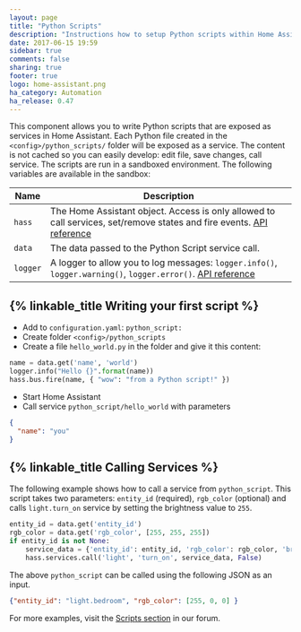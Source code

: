 ```yaml
---
layout: page
title: "Python Scripts"
description: "Instructions how to setup Python scripts within Home Assistant."
date: 2017-06-15 19:59
sidebar: true
comments: false
sharing: true
footer: true
logo: home-assistant.png
ha_category: Automation
ha_release: 0.47
---
```


This component allows you to write Python scripts that are exposed as services in Home Assistant. Each Python file created in the `<config>/python_scripts/` folder will be exposed as a service. The content is not cached so you can easily develop: edit file, save changes, call service. The scripts are run in a sandboxed environment. The following variables are available in the sandbox:

| Name | Description |
| ---- | ----------- |
| `hass` | The Home Assistant object. Access is only allowed to call services, set/remove states and fire events. [API reference][hass-api]
| `data` | The data passed to the Python Script service call.
| `logger` | A logger to allow you to log messages: `logger.info()`, `logger.warning()`, `logger.error()`. [API reference][logger-api]

[hass-api]: https://home-assistant.io/developers/development_hass_object/
[logger-api]: https://docs.python.org/3.4/library/logging.html#logger-objects

## {% linkable_title Writing your first script %}

 - Add to `configuration.yaml`: `python_script:`
 - Create folder `<config>/python_scripts`
 - Create a file `hello_world.py` in the folder and give it this content:

```python
name = data.get('name', 'world')
logger.info("Hello {}".format(name))
hass.bus.fire(name, { "wow": "from a Python script!" })
```

 - Start Home Assistant
 - Call service `python_script/hello_world` with parameters

```json
{
  "name": "you"
}
```

## {% linkable_title Calling Services %}

The following example shows how to call a service from `python_script`. This script takes two parameters: `entity_id` (required), `rgb_color` (optional) and calls `light.turn_on` service by setting the brightness value to `255`.

```python
entity_id = data.get('entity_id')
rgb_color = data.get('rgb_color', [255, 255, 255])
if entity_id is not None:
    service_data = {'entity_id': entity_id, 'rgb_color': rgb_color, 'brightness': 255 }
    hass.services.call('light', 'turn_on', service_data, False)
```
The above `python_script` can be called using the following JSON as an input.

```json
{"entity_id": "light.bedroom", "rgb_color": [255, 0, 0] }
```

For more examples, visit the [Scripts section](https://community.home-assistant.io/c/projects/scripts) in our forum.
